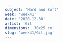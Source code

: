 ```yaml
---
subject: 'Hard and Soft'
week: 'week41'
date: '2020-12-30'
artist: 'Gil'
dimensions: '30x25 cm'
slug: 'week41/Gil.jpg'
---
```

